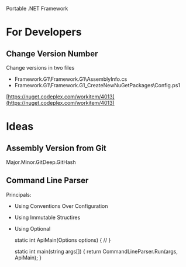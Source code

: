 ﻿Portable .NET Framework 

# For Developers

## Change Version Number

Change versions in two files

- Framework.G1\Framework.G1\AssemblyInfo.cs
- Framework.G1\Framework.G1\_CreateNewNuGetPackages\Config.ps1 

[https://nuget.codeplex.com/workitem/4013](https://nuget.codeplex.com/workitem/4013)

# Ideas

## Assembly Version from Git

Major.Minor.GitDeep.GitHash

## Command Line Parser

Principals:

- Using Conventions Over Configuration
- Using Immutable Structires
- Using Optional


    static int ApiMain(Options options)
    {
        //
    }

    static int main(string args[])
    {
        return CommandLineParser.Run(args, ApiMain);
    }
    
- using commands


    sealed class Commands
    {
        int Download(string file, Optional<int> x) { ... }
        int Upload(string file) { ... }
    } 
    
    static int main(string args[])
    {
        return Cli.Run(new Commands(), args);
    }
    
- using static classes


    static class Commands
    {
        [Help("Download file.")]
        static int Download([Help("A file name.")] string file, [Help("Version)] Optional<int> version) { ... }
        
        [Help("Upload file.")]
        static int Upload([Help("A file name.")]string file) { ... }
    } 
    
    static int main(string args[])
    {
        return Cli.Run<Commands>(args);
    }
    
### Settings

- case-sensetivity.
- if case-sensetive, should we transform a function name to lower case?
- non-latin symbols in function/parameter names.
- argument start options "-", "--", "/".
- argument name/value separator " ", ":", "=".
- argument values with no name.

### Accepted Types

- one value
    - string
    - char
    - byte, sbyte, ... , ulong, long
    - float,double
    - decimal
    - enum
    - DateTime, TimeSpan
- multiple values
    - IEnumerable
    
### Optional Types

- with default value:
    - string value = "something"
    - int value = 54
- using optional types:
    - Optional.ByRef<string> value = default(Optional.ByRef<string>)
    - Optional.ByValue<int> value = default(Optional.ByValue<int>)
    
- collections and booleans can't have optional types or default values. 

## JSON Parser

### Untyped

```C#
JS.Object["name", JS.Array[5][6][7]["string"]]["Date", 5] => { "name": [ 5, 6, 7, "string"], "Date": 5 }
    
JS
    .Object
    .p("name", JS.Array.i(5).i(6).i(7).i("string"))
    .p("Date", 5)
    
// with implicit type conversion to JS.ValueType    
JS
    .Object
    .p("name", JS.Array(5, 6, 7, "string"))
    .p("Date", 5)
```    
    
# Immutable Containers

## Stack

```C#
public abstract class Stack<T> 
{
    public abstract class Switch<TR>
    {
        public abstract TR Case(Empty empty);
        public abstract TR Case(One one);
    }
    
    public abstract TR Apply<TR>(Switch<TR> s);
    
    public sealed class Empty: Stack<T>
    {
        public override TR Apply<TR>(Switch<TR> s)
        {
            return s.Case(this);
        }
    }
    
    public sealed class One: Stack<T>
    {
        public readonly T Value;
        public readonly Stack<T> Next;
    
        public override TR Apply<TR>(Switch<TR> s)
        {
            return s.Case(this);
        }
        
        public One(T value, Stack<T> next)
        {
            this.Value = value;
            this.Next = next;
        }
    }
    
    private Stack()
    {
    }
} 
``` 
    
